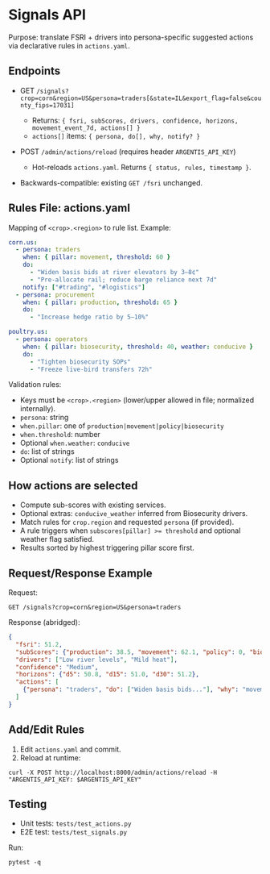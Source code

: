 # Signals API

Purpose: translate FSRI + drivers into persona-specific suggested actions via declarative rules in `actions.yaml`.

## Endpoints

- GET `/signals?crop=corn&region=US&persona=traders[&state=IL&export_flag=false&county_fips=17031]`
  - Returns: `{ fsri, subScores, drivers, confidence, horizons, movement_event_7d, actions[] }`
  - `actions[]` items: `{ persona, do[], why, notify? }`

- POST `/admin/actions/reload` (requires header `ARGENTIS_API_KEY`)
  - Hot-reloads `actions.yaml`. Returns `{ status, rules, timestamp }`.

- Backwards-compatible: existing `GET /fsri` unchanged.

## Rules File: actions.yaml

Mapping of `<crop>.<region>` to rule list. Example:

```yaml
corn.us:
  - persona: traders
    when: { pillar: movement, threshold: 60 }
    do:
      - "Widen basis bids at river elevators by 3–8¢"
      - "Pre-allocate rail; reduce barge reliance next 7d"
    notify: ["#trading", "#logistics"]
  - persona: procurement
    when: { pillar: production, threshold: 65 }
    do:
      - "Increase hedge ratio by 5–10%"

poultry.us:
  - persona: operators
    when: { pillar: biosecurity, threshold: 40, weather: conducive }
    do:
      - "Tighten biosecurity SOPs"
      - "Freeze live-bird transfers 72h"
```

Validation rules:
- Keys must be `<crop>.<region>` (lower/upper allowed in file; normalized internally).
- `persona`: string
- `when.pillar`: one of `production|movement|policy|biosecurity`
- `when.threshold`: number
- Optional `when.weather`: `conducive`
- `do`: list of strings
- Optional `notify`: list of strings

## How actions are selected

- Compute sub-scores with existing services.
- Optional extras: `conducive_weather` inferred from Biosecurity drivers.
- Match rules for `crop.region` and requested `persona` (if provided).
- A rule triggers when `subscores[pillar] >= threshold` and optional weather flag satisfied.
- Results sorted by highest triggering pillar score first.

## Request/Response Example

Request:
```
GET /signals?crop=corn&region=US&persona=traders
```

Response (abridged):
```json
{
  "fsri": 51.2,
  "subScores": {"production": 38.5, "movement": 62.1, "policy": 0, "biosecurity": 20.3},
  "drivers": ["Low river levels", "Mild heat"],
  "confidence": "Medium",
  "horizons": {"d5": 50.8, "d15": 51.0, "d30": 51.2},
  "actions": [
    {"persona": "traders", "do": ["Widen basis bids..."], "why": "movement>=60", "notify": ["#trading","#logistics"]}
  ]
}
```

## Add/Edit Rules

1. Edit `actions.yaml` and commit.
2. Reload at runtime:
```
curl -X POST http://localhost:8000/admin/actions/reload -H "ARGENTIS_API_KEY: $ARGENTIS_API_KEY"
```

## Testing

- Unit tests: `tests/test_actions.py`
- E2E test: `tests/test_signals.py`

Run:
```
pytest -q
```
